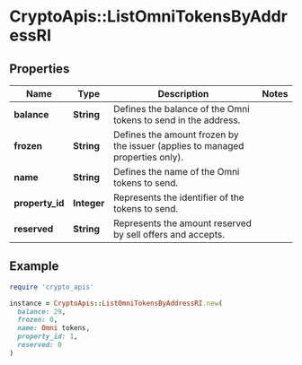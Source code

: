 # CryptoApis::ListOmniTokensByAddressRI

## Properties

| Name | Type | Description | Notes |
| ---- | ---- | ----------- | ----- |
| **balance** | **String** | Defines the balance of the Omni tokens to send in the address. |  |
| **frozen** | **String** | Defines the amount frozen by the issuer (applies to managed properties only). |  |
| **name** | **String** | Defines the name of the Omni tokens to send. |  |
| **property_id** | **Integer** | Represents the identifier of the tokens to send. |  |
| **reserved** | **String** | Represents the amount reserved by sell offers and accepts. |  |

## Example

```ruby
require 'crypto_apis'

instance = CryptoApis::ListOmniTokensByAddressRI.new(
  balance: 29,
  frozen: 0,
  name: Omni tokens,
  property_id: 1,
  reserved: 0
)
```

